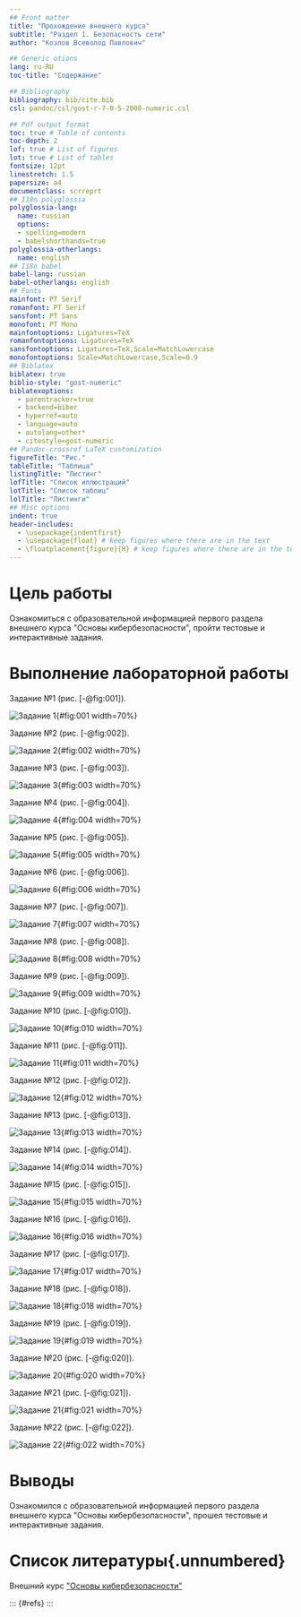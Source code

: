 ```yaml
---
## Front matter
title: "Прохождение внешнего курса"
subtitle: "Раздел 1. Безопасность сети"
author: "Козлов Всеволод Павлович"

## Generic otions
lang: ru-RU
toc-title: "Содержание"

## Bibliography
bibliography: bib/cite.bib
csl: pandoc/csl/gost-r-7-0-5-2008-numeric.csl

## Pdf output format
toc: true # Table of contents
toc-depth: 2
lof: true # List of figures
lot: true # List of tables
fontsize: 12pt
linestretch: 1.5
papersize: a4
documentclass: scrreprt
## I18n polyglossia
polyglossia-lang:
  name: russian
  options:
  - spelling=modern
  - babelshorthands=true
polyglossia-otherlangs:
  name: english
## I18n babel
babel-lang: russian
babel-otherlangs: english
## Fonts
mainfont: PT Serif
romanfont: PT Serif
sansfont: PT Sans
monofont: PT Mono
mainfontoptions: Ligatures=TeX
romanfontoptions: Ligatures=TeX
sansfontoptions: Ligatures=TeX,Scale=MatchLowercase
monofontoptions: Scale=MatchLowercase,Scale=0.9
## Biblatex
biblatex: true
biblio-style: "gost-numeric"
biblatexoptions:
  - parentracker=true
  - backend=biber
  - hyperref=auto
  - language=auto
  - autolang=other*
  - citestyle=gost-numeric
## Pandoc-crossref LaTeX customization
figureTitle: "Рис."
tableTitle: "Таблица"
listingTitle: "Листинг"
lofTitle: "Список иллюстраций"
lotTitle: "Список таблиц"
lolTitle: "Листинги"
## Misc options
indent: true
header-includes:
  - \usepackage{indentfirst}
  - \usepackage{float} # keep figures where there are in the text
  - \floatplacement{figure}{H} # keep figures where there are in the text
---
```


# Цель работы

Ознакомиться с образовательной информацией первого раздела внешнего курса "Основы кибербезопасности", пройти тестовые и интерактивные задания.

# Выполнение лабораторной работы

Задание №1 (рис. [-@fig:001]).

![Задание 1](image/1.png){#fig:001 width=70%}

Задание №2 (рис. [-@fig:002]).

![Задание 2](image/2.png){#fig:002 width=70%}

Задание №3 (рис. [-@fig:003]).

![Задание 3](image/3.png){#fig:003 width=70%}

Задание №4 (рис. [-@fig:004]).

![Задание 4](image/4.png){#fig:004 width=70%}

Задание №5 (рис. [-@fig:005]).

![Задание 5](image/5.png){#fig:005 width=70%}

Задание №6 (рис. [-@fig:006]).

![Задание 6](image/6.png){#fig:006 width=70%}

Задание №7 (рис. [-@fig:007]).

![Задание 7](image/7.png){#fig:007 width=70%}

Задание №8 (рис. [-@fig:008]).

![Задание 8](image/8.png){#fig:008 width=70%}

Задание №9 (рис. [-@fig:009]).

![Задание 9](image/9.png){#fig:009 width=70%}

Задание №10 (рис. [-@fig:010]).

![Задание 10](image/10.png){#fig:010 width=70%}

Задание №11 (рис. [-@fig:011]).

![Задание 11](image/11.png){#fig:011 width=70%}

Задание №12 (рис. [-@fig:012]).

![Задание 12](image/12.png){#fig:012 width=70%}

Задание №13 (рис. [-@fig:013]).

![Задание 13](image/13.png){#fig:013 width=70%}

Задание №14 (рис. [-@fig:014]).

![Задание 14](image/14.png){#fig:014 width=70%}

Задание №15 (рис. [-@fig:015]).

![Задание 15](image/15.png){#fig:015 width=70%}

Задание №16 (рис. [-@fig:016]).

![Задание 16](image/16.png){#fig:016 width=70%}

Задание №17 (рис. [-@fig:017]).

![Задание 17](image/17.png){#fig:017 width=70%}

Задание №18 (рис. [-@fig:018]).

![Задание 18](image/18.png){#fig:018 width=70%}

Задание №19 (рис. [-@fig:019]).

![Задание 19](image/19.png){#fig:019 width=70%}

Задание №20 (рис. [-@fig:020]).

![Задание 20](image/20.png){#fig:020 width=70%}

Задание №21 (рис. [-@fig:021]).

![Задание 21](image/21.png){#fig:021 width=70%}

Задание №22 (рис. [-@fig:022]).

![Задание 22](image/22.png){#fig:022 width=70%}

# Выводы

Ознакомился с образовательной информацией первого раздела внешнего курса "Основы кибербезопасности", прошел тестовые и интерактивные задания.

# Список литературы{.unnumbered}

Внешний курс ["Основы кибербезопасности"](https://stepik.org/course/111512)

::: {#refs}
:::